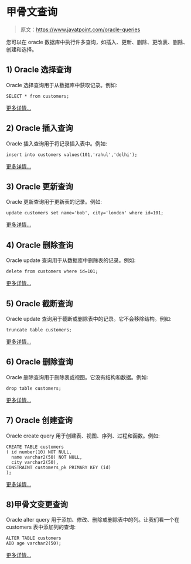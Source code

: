 # 甲骨文查询

> 原文：<https://www.javatpoint.com/oracle-queries>

您可以在 oracle 数据库中执行许多查询，如插入、更新、删除、更改表、删除、创建和选择。

## 1) Oracle 选择查询

Oracle 选择查询用于从数据库中获取记录。例如:

```
SELECT * from customers;

```

[更多详情...](oracle-select)

## 2) Oracle 插入查询

Oracle 插入查询用于将记录插入表中。例如:

```
insert into customers values(101,'rahul','delhi');

```

[更多详情...](oracle-insert)

## 3) Oracle 更新查询

Oracle 更新查询用于更新表的记录。例如:

```
update customers set name='bob', city='london' where id=101;

```

[更多详情...](oracle-update)

## 4) Oracle 删除查询

Oracle update 查询用于从数据库中删除表的记录。例如:

```
delete from customers where id=101;

```

[更多详情...](oracle-delete)

## 5) Oracle 截断查询

Oracle update 查询用于截断或删除表中的记录。它不会移除结构。例如:

```
truncate table customers;

```

[更多详情...](oracle-truncate-table)

## 6) Oracle 删除查询

Oracle 删除查询用于删除表或视图。它没有结构和数据。例如:

```
drop table customers;

```

[更多详情...](oracle-drop-table)

## 7) Oracle 创建查询

Oracle create query 用于创建表、视图、序列、过程和函数。例如:

```
CREATE TABLE customers  
( id number(10) NOT NULL,  
  name varchar2(50) NOT NULL,  
  city varchar2(50),
CONSTRAINT customers_pk PRIMARY KEY (id)    
);  

```

[更多详情...](oracle-create-table)

## 8)甲骨文变更查询

Oracle alter query 用于添加、修改、删除或删除表中的列。让我们看一个在 customers 表中添加列的查询:

```
ALTER TABLE customers 
ADD age varchar2(50);  

```

[更多详情...](oracle-alter-table)